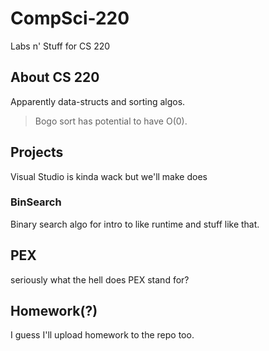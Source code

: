 # CompSci-220
Labs n' Stuff for CS 220
## About CS 220
Apparently data-structs and sorting algos. 

>Bogo sort has potential to have O(0).

## Projects
Visual Studio is kinda wack but we'll make does

### BinSearch
Binary search algo for intro to like runtime and stuff like that.

## PEX
seriously what the hell does PEX stand for?

## Homework(?)
I guess I'll upload homework to the repo too.